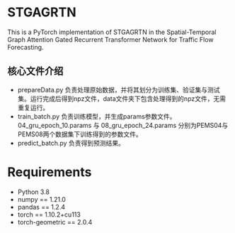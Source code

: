 # STGAGRTN
This is a PyTorch implementation of STGAGRTN in the Spatial-Temporal Graph Attention Gated Recurrent Transformer Network for Traffic Flow Forecasting.

## 核心文件介绍
* prepareData.py 负责处理原始数据，并将其划分为训练集、验证集与测试集。运行完成后得到npz文件，data文件夹下包含处理得到的npz文件，无需重复运行。
* train_batch.py 负责训练模型，并生成params参数文件。04_gru_epoch_10.params 与 08_gru_epoch_24.params 分别为PEMS04与PEMS08两个数据集下训练得到的参数文件。
* predict_batch.py 负责得到预测结果。

# Requirements
* Python 3.8
* numpy == 1.21.0
* pandas == 1.2.4
* torch == 1.10.2+cu113
* torch-geometric == 2.0.4

